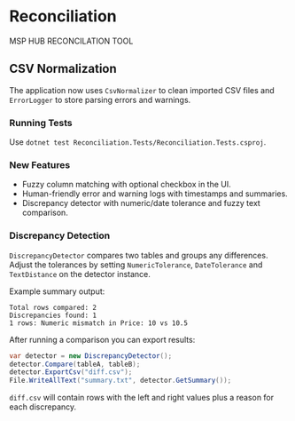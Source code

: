 # Reconciliation
MSP HUB RECONCILATION TOOL

## CSV Normalization
The application now uses `CsvNormalizer` to clean imported CSV files and `ErrorLogger` to store parsing errors and warnings.

### Running Tests
Use `dotnet test Reconciliation.Tests/Reconciliation.Tests.csproj`.

### New Features
- Fuzzy column matching with optional checkbox in the UI.
- Human-friendly error and warning logs with timestamps and summaries.
- Discrepancy detector with numeric/date tolerance and fuzzy text comparison.

### Discrepancy Detection
`DiscrepancyDetector` compares two tables and groups any differences. Adjust the
tolerances by setting `NumericTolerance`, `DateTolerance` and `TextDistance` on
the detector instance.

Example summary output:

```
Total rows compared: 2
Discrepancies found: 1
1 rows: Numeric mismatch in Price: 10 vs 10.5
```

After running a comparison you can export results:

```csharp
var detector = new DiscrepancyDetector();
detector.Compare(tableA, tableB);
detector.ExportCsv("diff.csv");
File.WriteAllText("summary.txt", detector.GetSummary());
```

`diff.csv` will contain rows with the left and right values plus a reason for
each discrepancy.
